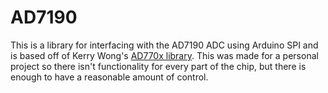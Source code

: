 # AD7190
This is a library for interfacing with the AD7190 ADC using Arduino SPI and is based off of Kerry Wong's [AD770x library](https://forum.arduino.cc/t/ad7705-with-kerry-d-wong-library/1073620). This was made for a personal project so there isn't functionality for every part of the chip, but there is enough to have a reasonable amount of control.